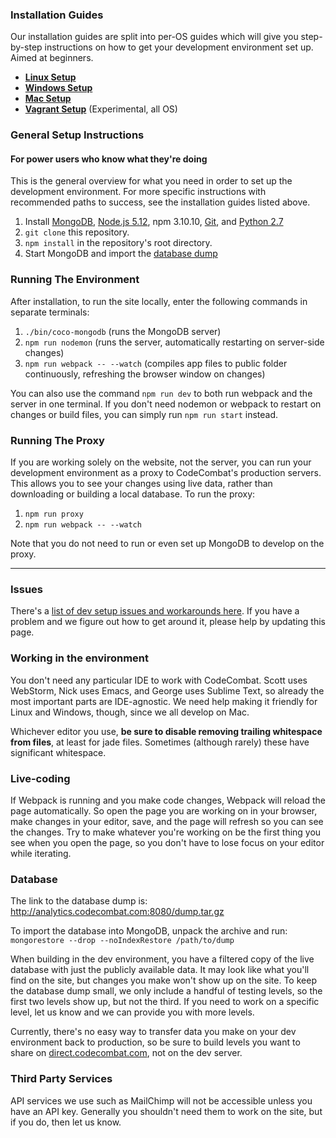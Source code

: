 ### Installation Guides

Our installation guides are split into per-OS guides which will give you step-by-step instructions on how to get your development environment set up. Aimed at beginners.

* **[Linux Setup](https://github.com/codecombat/codecombat/wiki/Dev-Setup:-Linux)**
* **[Windows Setup](https://github.com/codecombat/codecombat/wiki/Dev-Setup:-Windows)**
* **[Mac Setup](https://github.com/codecombat/codecombat/wiki/Dev-Setup:-Mac)**
* **[Vagrant Setup](https://github.com/codecombat/codecombat/wiki/Dev-Setup:-Vagrant)** (Experimental, all OS)

### General Setup Instructions
#### For power users who know what they're doing

This is the general overview for what you need in order to set up the development environment. For more specific instructions with recommended paths to success, see the installation guides listed above.

1. Install [MongoDB](https://www.mongodb.org/downloads#production), [Node.js 5.12](https://nodejs.org/en/download/), npm 3.10.10, [Git](https://desktop.github.com/), and [Python 2.7](https://www.python.org/download/releases/2.7/)
1. `git clone` this repository.
1. `npm install` in the repository's root directory.
1. Start MongoDB and import the [database dump](#database)

### Running The Environment

After installation, to run the site locally, enter the following commands in separate terminals:

1. `./bin/coco-mongodb` (runs the MongoDB server)
1. `npm run nodemon` (runs the server, automatically restarting on server-side changes)
1. `npm run webpack -- --watch` (compiles app files to public folder continuously, refreshing the browser window on changes)

You can also use the command `npm run dev` to both run webpack and the server in one terminal. If you don't need nodemon or webpack to restart on changes or build files, you can simply run `npm run start` instead.

### Running The Proxy

If you are working solely on the website, not the server, you can run your development environment as a proxy to CodeCombat's production servers. This allows you to see your changes using live data, rather than downloading or building a local database. To run the proxy:

1. `npm run proxy`
1. `npm run webpack -- --watch`

Note that you do not need to run or even set up MongoDB to develop on the proxy.

***

### Issues

There's a [list of dev setup issues and workarounds here](https://github.com/codecombat/codecombat/wiki/Dev-Setup:-Issues). If you have a problem and we figure out how to get around it, please help by updating this page.

### Working in the environment

You don't need any particular IDE to work with CodeCombat. Scott uses WebStorm, Nick uses Emacs, and George uses Sublime Text, so already the most important parts are IDE-agnostic. We need help making it friendly for Linux and Windows, though, since we all develop on Mac.

Whichever editor you use, **be sure to disable removing trailing whitespace from files**, at least for jade files. Sometimes (although rarely) these have significant whitespace.

### Live-coding

If Webpack is running and you make code changes, Webpack will reload the page automatically. So open the page you are working on in your browser, make changes in your editor, save, and the page will refresh so you can see the changes. Try to make whatever you're working on be the first thing you see when you open the page, so you don't have to lose focus on your editor while iterating.

### Database

The link to the database dump is: http://analytics.codecombat.com:8080/dump.tar.gz

To import the database into MongoDB, unpack the archive and run: `mongorestore --drop --noIndexRestore /path/to/dump`

When building in the dev environment, you have a filtered copy of the live database with just the publicly available data. It may look like what you'll find on the site, but changes you make won't show up on the site. To keep the database dump small, we only include a handful of testing levels, so the first two levels show up, but not the third. If you need to work on a specific level, let us know and we can provide you with more levels.

Currently, there's no easy way to transfer data you make on your dev environment back to production, so be sure to build levels you want to share on [direct.codecombat.com](http://direct.codecombat.com/editor/level), not on the dev server.

### Third Party Services

API services we use such as MailChimp will not be accessible unless you have an API key. Generally you shouldn't need them to work on the site, but if you do, then let us know.
